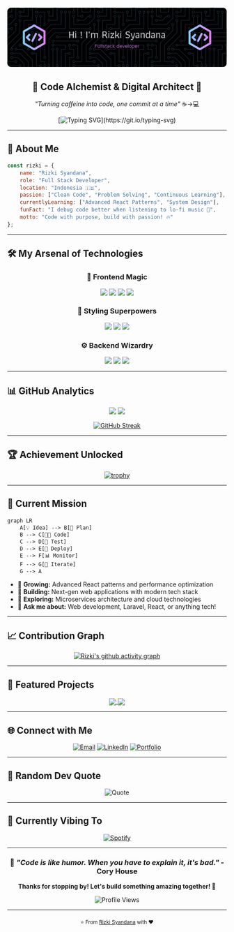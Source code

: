 ![akuiki1](img/github-header-banner.png)
<!-- # 👋 Welcome to My Digital Realm! -->

<div align="center">

## 🌟 **Code Alchemist & Digital Architect** 🌟

*"Turning caffeine into code, one commit at a time"* ☕️→💻

[![Typing SVG](https://readme-typing-svg.demolab.com?font=Fira+Code&pause=1000&color=00D9FF&center=true&vCenter=true&width=435&lines=Full+Stack+Developer;Problem+Solver;Code+Enthusiast;Always+Learning+New+Things!)](https://git.io/typing-svg)

</div>

---

## 🚀 **About Me**

```javascript
const rizki = {
    name: "Rizki Syandana",
    role: "Full Stack Developer",
    location: "Indonesia 🇮🇩",
    passion: ["Clean Code", "Problem Solving", "Continuous Learning"],
    currentlyLearning: ["Advanced React Patterns", "System Design"],
    funFact: "I debug code better when listening to lo-fi music 🎵",
    motto: "Code with purpose, build with passion! 🔥"
};
```

---

## 🛠️ **My Arsenal of Technologies**

<div align="center">

### 🎨 **Frontend Magic**
<img src="https://img.shields.io/badge/HTML5-E34F26?style=for-the-badge&logo=html5&logoColor=white" />
<img src="https://img.shields.io/badge/CSS3-1572B6?style=for-the-badge&logo=css3&logoColor=white" />
<img src="https://img.shields.io/badge/JavaScript-323330?style=for-the-badge&logo=javascript&logoColor=F7DF1E" />
<img src="https://img.shields.io/badge/React-20232A?style=for-the-badge&logo=react&logoColor=61DAFB" />

### 🎯 **Styling Superpowers**
<img src="https://img.shields.io/badge/Tailwind_CSS-38B2AC?style=for-the-badge&logo=tailwind-css&logoColor=white" />
<img src="https://img.shields.io/badge/Bootstrap-563D7C?style=for-the-badge&logo=bootstrap&logoColor=white" />
<img src="https://img.shields.io/badge/Alpine%20JS-8BC0D0?style=for-the-badge&logo=alpinedotjs&logoColor=black" />

### ⚙️ **Backend Wizardry**
<img src="https://img.shields.io/badge/PHP-777BB4?style=for-the-badge&logo=php&logoColor=white" />
<img src="https://img.shields.io/badge/Laravel-FF2D20?style=for-the-badge&logo=laravel&logoColor=white" />
<img src="https://img.shields.io/badge/MySQL-005C84?style=for-the-badge&logo=mysql&logoColor=white" />

</div>

---

## 📊 **GitHub Analytics**

<div align="center">

<img height="180em" src="https://github-readme-stats.vercel.app/api?username=akuiki1&show_icons=true&theme=tokyonight&include_all_commits=true&count_private=true"/>
<img height="180em" src="https://github-readme-stats.vercel.app/api/top-langs/?username=akuiki1&layout=compact&langs_count=8&theme=tokyonight"/>

</div>

<div align="center">

[![GitHub Streak](https://github-readme-streak-stats.herokuapp.com/?username=akuiki1&theme=tokyonight)](https://git.io/streak-stats)

</div>

---

## 🏆 **Achievement Unlocked**

<div align="center">

[![trophy](https://github-profile-trophy.vercel.app/?username=akuiki1&theme=onedark&column=7)](https://github.com/ryo-ma/github-profile-trophy)

</div>

---

## 🎯 **Current Mission**

```mermaid
graph LR
    A[💡 Idea] --> B[📝 Plan]
    B --> C[👨‍💻 Code]
    C --> D[🧪 Test]
    D --> E[🚀 Deploy]
    E --> F[📊 Monitor]
    F --> G[🔄 Iterate]
    G --> A
```

- 🌱 **Growing:** Advanced React patterns and performance optimization
- 🔭 **Building:** Next-gen web applications with modern tech stack
- 🤔 **Exploring:** Microservices architecture and cloud technologies
- 💬 **Ask me about:** Web development, Laravel, React, or anything tech!

---

## 📈 **Contribution Graph**

<div align="center">

[![Rizki's github activity graph](https://github-readme-activity-graph.vercel.app/graph?username=akuiki1&theme=react-dark&bg_color=20232a&hide_border=true)](https://github.com/ashutosh00710/github-readme-activity-graph)

</div>

---

## 🎨 **Featured Projects**

<div align="center">

<a href="https://github.com/akuiki1/sikamtara">
  <img align="center" src="https://github-readme-stats.vercel.app/api/pin/?username=akuiki1&repo=sikamtara&theme=tokyonight" />
</a>
<a href="https://github.com/akuiki1/project2">
  <img align="center" src="https://github-readme-stats.vercel.app/api/pin/?username=akuiki1&repo=leviathan&theme=tokyonight" />
</a>

</div>

---

## 🌐 **Connect with Me**

<div align="center">

[![Email](https://img.shields.io/badge/Email-rizkisyandana7@gmail.com-red?style=for-the-badge&logo=gmail&logoColor=white)](mailto:rizkisyandana7@gmail.com)
[![LinkedIn](https://img.shields.io/badge/LinkedIn-Connect-blue?style=for-the-badge&logo=linkedin&logoColor=white)](https://linkedin.com/in/your-profile)
[![Portfolio](https://img.shields.io/badge/Portfolio-Visit-orange?style=for-the-badge&logo=firefox&logoColor=white)](https://your-portfolio.com)

</div>

---

## 💭 **Random Dev Quote**

<div align="center">

![Quote](https://quotes-github-readme.vercel.app/api?type=horizontal&theme=tokyonight)

</div>

---

## 🎵 **Currently Vibing To**

<div align="center">

[![Spotify](https://novatorem-kygjvjobm-punitkmr.vercel.app/api/spotify)](https://open.spotify.com/user/316gdwvkt3cn2qtke2h7vlzhlyo4?si=IH07sZ4_QkyNXC3rerF1pg)

</div>

---

<div align="center">

### 🚀 *"Code is like humor. When you have to explain it, it's bad."* - Cory House

**Thanks for stopping by! Let's build something amazing together! 🌟**

![Profile Views](https://komarev.com/ghpvc/?username=akuiki1&color=brightgreen&style=flat-square)

---

<sub>⭐️ From [Rizki Syandana](https://github.com/akuiki1) with ❤️</sub>

</div>